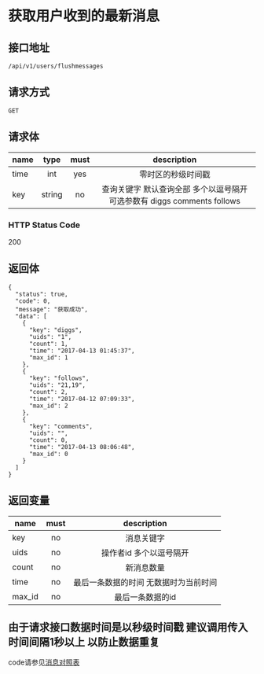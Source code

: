 # 获取用户收到的最新消息

## 接口地址

```
/api/v1/users/flushmessages
```

## 请求方式

```
GET
```
## 请求体

| name     | type     | must     | description |
|----------|:--------:|:--------:|:-----------:|
| time     | int      | yes      | 零时区的秒级时间戳 |
| key      | string   | no       | 查询关键字 默认查询全部  多个以逗号隔开  可选参数有 diggs comments follows|

### HTTP Status Code

200

## 返回体

```
{
  "status": true,
  "code": 0,
  "message": "获取成功",
  "data": [
    {
      "key": "diggs",
      "uids": "1",
      "count": 1,
      "time": "2017-04-13 01:45:37",
      "max_id": 1
    },
    {
      "key": "follows",
      "uids": "21,19",
      "count": 2,
      "time": "2017-04-12 07:09:33",
      "max_id": 2
    },
    {
      "key": "comments",
      "uids": "",
      "count": 0,
      "time": "2017-04-13 08:06:48",
      "max_id": 0
    }
  ]
}
```

## 返回变量

| name              | must     | description |
|-------------------|:--------:|:-----------:|
| key               | no       | 消息关键字  |
| uids              | no       | 操作者id 多个以逗号隔开    |
| count             | no       | 新消息数量  |
| time              | no       | 最后一条数据的时间 无数据时为当前时间 |
| max_id            | no       | 最后一条数据的id |

## 由于请求接口数据时间是以秒级时间戳  建议调用传入时间间隔1秒以上 以防止数据重复

code请参见[消息对照表](消息对照表.md)